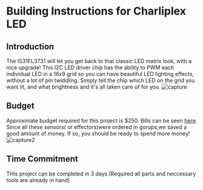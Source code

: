 # Building Instructions for Charliplex LED
## Introduction
The IS31FL3731 will let you get back to that classic LED matrix look, with a nice upgrade! This I2C LED driver chip has
the ability to PWM each individual LED in a 16x9 grid so you can have beautiful LED lighting effects, without a lot of
pin twiddling. Simply tell the chip which LED on the grid you want lit, and what brightness and it's all taken care of for
you.
![capture](https://user-images.githubusercontent.com/43182173/49830998-c21a6e80-fd60-11e8-964e-589c806853c4.PNG)

## Budget
Approximate budget required for this project is $250. Bills can be seen [here](https://github.com/kuljeet-Singh/charli0x74/tree/master/Documents/INVOICES). Since all these sensors( or effectors)were ordered in gorups,we saved a good amount of money. If so, you should be ready to spend more money!
![capture2](https://user-images.githubusercontent.com/43182173/49831390-c85d1a80-fd61-11e8-996f-b08adfee345e.PNG)

## Time Commitment
THis project can be completed in 3 days.(Required all parts and neccessary tools are already in hand)




